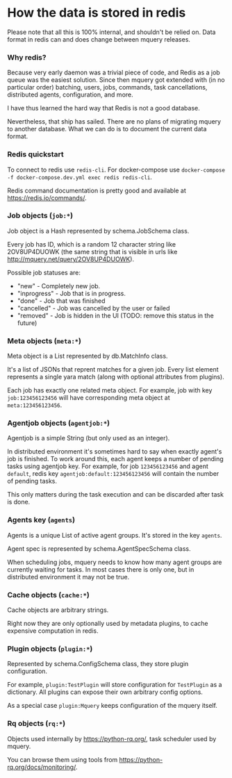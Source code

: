 # How the data is stored in redis

Please note that all this is 100% internal, and shouldn't be relied on.
Data format in redis can and does change between mquery releases.

### Why redis?

Because very early daemon was a trivial piece of code, and Redis as a job
queue was the easiest solution. Since then mquery got extended with (in
no particular order) batching, users, jobs, commands, task cancellations,
distributed agents, configuration, and more.

I have thus learned the hard way that Redis is not a good database.

Nevertheless, that ship has sailed. There are no plans of migrating mquery
to another database. What we can do is to document the current data format.

### Redis quickstart

To connect to redis use `redis-cli`. For docker-compose use
`docker-compose -f docker-compose.dev.yml exec redis redis-cli`.

Redis command documentation is pretty good and available at https://redis.io/commands/.

### Job objects (`job:*`)

Job object is a Hash represented by schema.JobSchema class.

Every job has ID, which is a random 12 character string like 2OV8UP4DUOWK (the
same string that is visible in urls like http://mquery.net/query/2OV8UP4DUOWK).

Possible job statuses are:

* "new" - Completely new job.
* "inprogress" - Job that is in progress.
* "done" - Job that was finished
* "cancelled" - Job was cancelled by the user or failed
* "removed" - Job is hidden in the UI (TODO: remove this status in the future)

### Meta objects (`meta:*`)

Meta object is a List represented by db.MatchInfo class.

It's a list of JSONs that reprent matches for a given job. Every list element
represents a single yara match (along with optional attributes from plugins).

Each job has exactly one related meta object. For example, job with key
`job:123456123456` will have corresponding meta object at `meta:123456123456`.

### Agentjob objects (`agentjob:*`)

Agentjob is a simple String (but only used as an integer).

In distributed environment it's sometimes hard to say when exactly agent's job
is finished. To work around this, each agent keeps a number of pending tasks
using agentjob key. For example, for job `123456123456` and agent `default`, redis key
`agentjob:default:123456123456` will contain the number of pending tasks.

This only matters during the task execution and can be discarded after task is done.

### Agents key (`agents`)

Agents is a unique List of active agent groups. It's stored in the key `agents`.  

Agent spec is represented by schema.AgentSpecSchema class.

When scheduling jobs, mquery needs to know how many agent groups are currently
waiting for tasks. In most cases there is only one, but in distributed environment
it may not be true.

### Cache objects (`cache:*`)

Cache objects are arbitrary strings.

Right now they are only optionally used by metadata plugins, to
cache expensive computation in redis.

### Plugin objects (`plugin:*`)

Represented by schema.ConfigSchema class, they store plugin configuration.

For example, `plugin:TestPlugin` will store configuration for `TestPlugin` as a
dictionary. All plugins can expose their own arbitrary config options.

As a special case `plugin:Mquery` keeps configuration of the mquery itself.

### Rq objects (`rq:*`)

Objects used internally by https://python-rq.org/, task scheduler used by mquery. 

You can browse them using tools from https://python-rq.org/docs/monitoring/.
